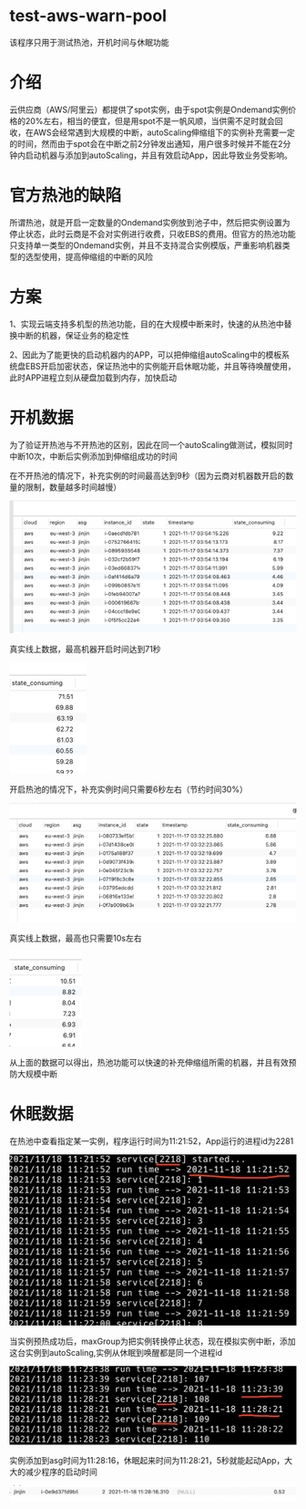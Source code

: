 # test-aws-warn-pool
该程序只用于测试热池，开机时间与休眠功能

# 介绍

云供应商（AWS/阿里云）都提供了spot实例，由于spot实例是Ondemand实例价格的20%左右，相当的便宜，但是用spot不是一帆风顺，当供需不足时就会回收，在AWS会经常遇到大规模的中断，autoScaling伸缩组下的实例补充需要一定的时间，然而由于spot会在中断之前2分钟发出通知，用户很多时候并不能在2分钟内启动机器与添加到autoScaling，并且有效启动App，因此导致业务受影响。

# 官方热池的缺陷
所谓热池，就是开启一定数量的Ondemand实例放到池子中，然后把实例设置为停止状态，此时云商是不会对实例进行收费，只收EBS的费用。但官方的热池功能只支持单一类型的Ondemand实例，并且不支持混合实例模版，严重影响机器类型的选型使用，提高伸缩组的中断的风险

# 方案
1、实现云端支持多机型的热池功能，目的在大规模中断来时，快速的从热池中替换中断的机器，保证业务的稳定性

2、因此为了能更快的启动机器内的APP，可以把伸缩组autoScaling中的模板系统盘EBS开启加密状态，保证热池中的实例能开启休眠功能，并且等待唤醒使用，此时APP进程立刻从硬盘加载到内存，加快启动

# 开机数据
为了验证开热池与不开热池的区别，因此在同一个autoScaling做测试，模拟同时中断10次，中断后实例添加到伸缩组成功的时间

在不开热池的情况下，补充实例的时间最高达到9秒（因为云商对机器数开启的数量的限制，数量越多时间越慢）

![nowarmpool](./img/WX20211117-120356.png)

真实线上数据，最高机器开启时间达到71秒

![nowarmpool](./img/WX20211117-141712.png)

开启热池的情况下，补充实例时间只需要6秒左右（节约时间30%）

![nowarmpool](./img/WX20211117-120427.png)

真实线上数据，最高也只需要10s左右

![nowarmpool](./img/WX20211117-145402.png)

从上面的数据可以得出，热池功能可以快速的补充伸缩组所需的机器，并且有效预防大规模中断

# 休眠数据
在热池中查看指定某一实例，程序运行时间为11:21:52，App运行的进程id为2281

![nowarmpool](./img/WX20211118-194321.png)

当实例预热成功后，maxGroup为把实例转换停止状态，现在模拟实例中断，添加这台实例到autoScaling,实例从休眠到唤醒都是同一个进程id

![nowarmpool](./img/WX20211118-194743.png)

实例添加到asg时间为11:28:16，休眠起来时间为11:28:21，5秒就能起动App，大大的减少程序的启动时间

![nowarmpool](./img/WX20211118-195255.png)